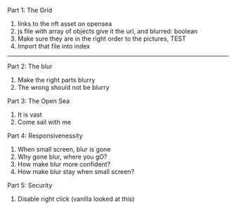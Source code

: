 Part 1: The Grid

1. links to the nft asset on opensea
2. js file with array of objects
   give it the url, and blurred: boolean
3. Make sure they are in the right order to the pictures, TEST
4. Import that file into index
-----

Part 2: The blur

1. Make the right parts blurry
2. The wrong should not be blurry

Part 3: The Open Sea

1. It is vast
2. Come sail with me

Part 4: Responsivenessity

1. When small screen, blur is gone
2. Why gone blur, where you gO?
3. How make blur more confident?
4. How make blur stay when small screen?

Part 5: Security

1. Disable right click (vanilla looked at this)